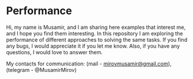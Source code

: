 # Performance

Hi, my name is Musamir, and I am sharing here examples that interest me, and I hope you find them interesting. In this repository I am exploring the performance of different approaches to solving the same tasks. If you
find any bugs, I would appreciate it if you let me know. Also, if you have any questions, I would love to answer them.

My contacts for communication: (mail - mirovmusamir@gmail.com), (telegram - @MusamirMirov)